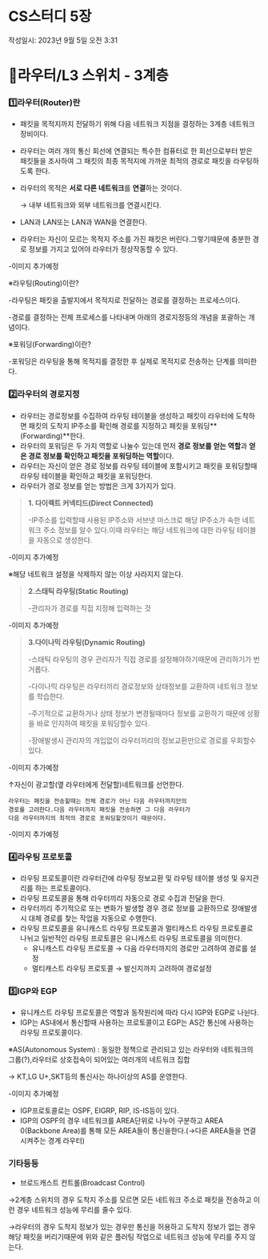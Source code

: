 # CS스터디 5장

작성일시: 2023년 9월 5일 오전 3:31

# 💫라우터/L3 스위치 - 3계층

### 1️⃣라우터(Router)란

- 패킷을 목적지까지 전달하기 위해 다음 네트워크 지점을 결정하는 3계층 네트워크 장비이다.
- 라우터는 여러 개의 통신 회선에 연결되는 특수한 컴퓨터로 한 회선으로부터 받은 패킷들을 조사하여 그 패킷의 최종 목적지에 가까운 최적의 경로로 패킷을 라우팅하도록 한다.
- 라우터의 목적은 **서로 다른 네트워크**를 **연결**하는 것이다.
    
    → 내부 네트워크와 외부 네트워크를 연결시킨다.
    
- LAN과 LAN또는 LAN과 WAN을 연결한다.
- 라우터는 자신이 모르는 목적지 주소를 가진 패킷은 버린다.그렇기때문에 충분한 경로 정보를 가지고 있어야 라우터가 정상작동할 수 있다.

-이미지 추가예정

※라우팅(Routing)이란?

-라우팅은 패킷을 출발지에서 목적지로 전달하는 경로를 결정하는 프로세스이다.

-경로를 결정하는 전체 프로세스를 나타내며 아래의 경로지정등의 개념을 포괄하는 개념이다.

※포워딩(Forwarding)이란?

-포워딩은 라우팅을 통해 목적지를 결정한 후 실제로 목적지로 전송하는 단계를 의미한다.

### 2️⃣라우터의 경로지정

- 라우터는 경로정보를 수집하여 라우팅 테이블을 생성하고 패킷이 라우터에 도착하면 패킷의 도착지 IP주소를 확인해 경로를 지정하고 패킷을 포워딩**(Forwarding)**한다.
- 라우터의 포워딩은 두 가지 역할로 나눌수 있는데 먼저 **경로 정보를 얻는 역할**과 **얻은 경로 정보를 확인하고 패킷을 포워딩하는 역할**이다.
- 라우터는 자신이 얻은 경로 정보를 라우팅 테이블에 포함시키고 패킷을 포워딩할때 라우팅 테이블을 확인하고 패킷을 포워딩한다.
- 라우터가 경로 정보를 얻는 방법은 크게 3가지가 있다.

> **1. 다이렉트 커넥티드(Direct Connected)**
> 
> 
> -IP주소를 입력할때 사용된 IP주소와 서브넷 마스크로 해당 IP주소가 속한 네트워크 주소 정보를 알수 있다.이때 라우터는 해당 네트워크에 대한 라우팅 테이블을 자동으로 생성한다.
> 

-이미지 추가예정

※해당 네트워크 설정을 삭제하지 않는 이상 사라지지 않는다.

> **2.스태틱 라우팅(Static Routing)**
> 
> 
> -관리자가 경로를 직접 지정해 입력하는 것
> 

-이미지 추가예정

> **3.다이나믹 라우팅(Dynamic Routing)**
> 
> 
> -스태틱 라우팅의 경우 관리자가 직접 경로를 설정해야하기때문에 관리하기가 번거롭다.
> 
> -다이나믹 라우팅은 라우터끼리 경로정보와 상태정보를 교환하여 네트워크 정보를 학습한다.
> 
> -주기적으로 교환하거나 상태 정보가 변경될때마다 정보를 교환하기 때문에 상황을 바로 인지하여 패킷을 포워딩할수 있다.
> 
> -장애발생시 관리자의 개입없이 라우터끼리의 정보교환만으로 경로를 우회할수 있다.
> 

-이미지 추가예정

↑자신이 광고할(옆 라우터에게 전달할)네트워크를 선언한다.

```
라우터는 패킷을 전송할때는 전체 경로가 아닌 다음 라우터까지만의 
경로를 고려한다.다음 라우터까지 패킷을 전송하면 그 다음 라우터가
다음 라우터까지의 최적의 경로로 포워딩할것이기 때문이다.
```

-이미지 추가예정

### 4️⃣라우팅 프로토콜

- 라우팅 프로토콜이란 라우터간에 라우팅 정보교환 및 라우팅 테이블 생성 및 유지관리를 하는 프로토콜이다.
- 라우팅 프로토콜을 통해 라우터끼리 자동으로 경로 수집과 전달을 한다.
- 라우터끼리 주기적으로 또는 변화가 발생할 경우 경로 정보를 교환하므로 장애발생시 대체 경로를 찾는 작업을 자동으로 수행한다.
- 라우팅 프로토콜을 유니캐스트 라우팅 프로토콜과 멀티캐스트 라우팅 프로토콜로 나뉘고 일반적인 라우팅 프로토콜은 유니캐스트 라우팅 프로토콜을 의미한다.
    - 유니캐스트 라우팅 프로토콜 → 다음 라우터까지의 경로만 고려하여 경로를 설정
    - 멀티캐스트 라우팅 프로토콜 → 발신지까지 고려하여 경로설정

### 5️⃣IGP와 EGP

- 유니캐스트 라우팅 프로토콜은 역할과 동작원리에 따라 다시 IGP와 EGP로 나뉜다.
- IGP는 AS내에서 통신할때 사용하는 프로토콜이고 EGP는 AS간 통신에 사용하는 라우팅 프로토콜이다.

※AS(Autonomous System) : 동일한 정책으로 관리되고 있는 라우터와 네트워크의 그룹(?),라우터로 상호접속이 되어있는 여러개의 네트워크 집합

→ KT,LG U+,SKT등의 통신사는 하나이상의 AS를 운영한다.

-이미지 추가예정

- IGP프로토콜로는 OSPF, EIGRP, RIP, IS-IS등이 있다.
- IGP의 OSPF의 경우 네트워크를 AREA단위로 나누어 구분하고 AREA 0(Backbone Area)를 통해 모든 AREA들이 통신을한다.(→다른 AREA들을 연결시켜주는 경계 라우터)

### 기타등등

- 브로드캐스트 컨트롤(Broadcast Control)

→2계층 스위치의 경우 도착지 주소를 모르면 모든 네트워크 주소로 패킷을 전송하고 이런 경우 네트워크 성능에 무리를 줄수 있다.

→라우터의 경우 도착지 정보가 있는 경우만  통신을 허용하고 도착지 정보가 없는 경우 해당 패킷을 버리기때문에 위와 같은 플러팅 작업으로 네트워크 성능에 무리를 주지 않는다.
